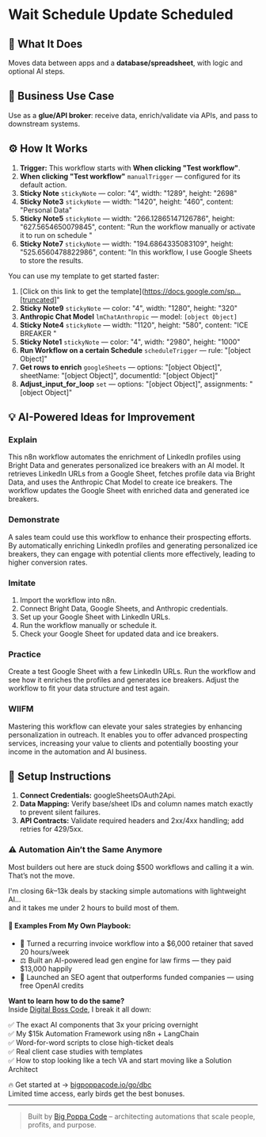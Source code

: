 # Wait Schedule Update Scheduled
## 🚀 What It Does
Moves data between apps and a **database/spreadsheet**, with logic and optional AI steps.

## 💼 Business Use Case
Use as a **glue/API broker**: receive data, enrich/validate via APIs, and pass to downstream systems.

## ⚙️ How It Works
1. **Trigger:** This workflow starts with **When clicking "Test workflow"**.
2. **When clicking "Test workflow"** `manualTrigger` — configured for its default action.
3. **Sticky Note** `stickyNote` — color: "4", width: "1289", height: "2698"
4. **Sticky Note3** `stickyNote` — width: "1420", height: "460", content: "Personal Data"
5. **Sticky Note5** `stickyNote` — width: "266.12865147126786", height: "627.5654650079845", content: "Run the workflow manually or activate it to run on schedule
"
6. **Sticky Note7** `stickyNote` — width: "194.6864335083109", height: "525.6560478822986", content: "In this workflow, I use Google Sheets to store the results. 

You can use my template to get started faster:

1. [Click on this link to get the template](https://docs.google.com/sp…[truncated]"
7. **Sticky Note9** `stickyNote` — color: "4", width: "1280", height: "320"
8. **Anthropic Chat Model** `lmChatAnthropic` — model: `[object Object]`
9. **Sticky Note4** `stickyNote` — width: "1120", height: "580", content: "ICE BREAKER
"
10. **Sticky Note1** `stickyNote` — color: "4", width: "2980", height: "1000"
11. **Run Workflow on a certain Schedule** `scheduleTrigger` — rule: "[object Object]"
12. **Get rows to enrich** `googleSheets` — options: "[object Object]", sheetName: "[object Object]", documentId: "[object Object]"
13. **Adjust_input_for_loop** `set` — options: "[object Object]", assignments: "[object Object]"

## 💡 AI-Powered Ideas for Improvement
### Explain
This n8n workflow automates the enrichment of LinkedIn profiles using Bright Data and generates personalized ice breakers with an AI model. It retrieves LinkedIn URLs from a Google Sheet, fetches profile data via Bright Data, and uses the Anthropic Chat Model to create ice breakers. The workflow updates the Google Sheet with enriched data and generated ice breakers.

### Demonstrate
A sales team could use this workflow to enhance their prospecting efforts. By automatically enriching LinkedIn profiles and generating personalized ice breakers, they can engage with potential clients more effectively, leading to higher conversion rates.

### Imitate
1. Import the workflow into n8n.
2. Connect Bright Data, Google Sheets, and Anthropic credentials.
3. Set up your Google Sheet with LinkedIn URLs.
4. Run the workflow manually or schedule it.
5. Check your Google Sheet for updated data and ice breakers.

### Practice
Create a test Google Sheet with a few LinkedIn URLs. Run the workflow and see how it enriches the profiles and generates ice breakers. Adjust the workflow to fit your data structure and test again.

### WIIFM
Mastering this workflow can elevate your sales strategies by enhancing personalization in outreach. It enables you to offer advanced prospecting services, increasing your value to clients and potentially boosting your income in the automation and AI business.

## 🔧 Setup Instructions
1. **Connect Credentials:** googleSheetsOAuth2Api.
2. **Data Mapping:** Verify base/sheet IDs and column names match exactly to prevent silent failures.
3. **API Contracts:** Validate required headers and 2xx/4xx handling; add retries for 429/5xx.

### ⚠️ Automation Ain’t the Same Anymore

Most builders out here are stuck doing $500 workflows and calling it a win.  
That’s not the move.  

I'm closing $6k–$13k deals by stacking simple automations with lightweight AI...  
and it takes me under 2 hours to build most of them.

#### 🧠 Examples From My Own Playbook:
- 🔁 Turned a recurring invoice workflow into a $6,000 retainer that saved 20 hours/week  
- ⚖️ Built an AI-powered lead gen engine for law firms — they paid $13,000 happily  
- 🚀 Launched an SEO agent that outperforms funded companies — using free OpenAI credits  

**Want to learn how to do the same?**  
Inside [Digital Boss Code](https://bigpoppacode.io/go/dbc), I break it all down:

✅ The exact AI components that 3x your pricing overnight  
✅ My $15k Automation Framework using n8n + LangChain  
✅ Word-for-word scripts to close high-ticket deals  
✅ Real client case studies with templates  
✅ How to stop looking like a tech VA and start moving like a Solution Architect  

🔥 Get started at → [bigpoppacode.io/go/dbc](https://bigpoppacode.io/go/dbc)  
Limited time access, early birds get the best bonuses.

---
> Built by [Big Poppa Code](https://bigpoppacode.io) – architecting automations that scale people, profits, and purpose.
